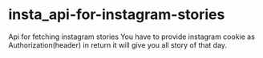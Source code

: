 # insta_api-for-instagram-stories
Api for fetching instagram stories
You have to provide instagram cookie as Authorization(header) in return it will give you all story of that day.
